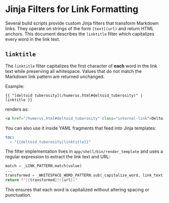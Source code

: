 # Jinja Filters for Link Formatting

Several build scripts provide custom Jinja filters that transform Markdown links. They operate on strings of the form `[text](url)` and return HTML anchors. This document describes the `linktitle` filter which capitalizes every word in the link text.

## `linktitle`

The `linktitle` filter capitalizes the first character of **each** word in the link text while preserving all whitespace. Values that do not match the Markdown link pattern are returned unchanged.

Example:

```jinja
{{ "[deltoid tuberosity](/humerus.html#deltoid_tuberosity)" | linktitle }}
```

renders as:

```html
<a href="/humerus.html#deltoid_tuberosity" class="internal-link">Deltoid Tuberosity</a>
```

You can also use it inside YAML fragments that feed into Jinja templates:

```yaml
toc:
  - "{{deltoid_tuberosity|linktitle}}"
```

The filter implementation lives in `app/shell/bin/render_template` and uses a regular expression to extract the link text and URL:

```python
match = _LINK_PATTERN.match(value)
...
transformed = _WHITESPACE_WORD_PATTERN.sub(_capitalize_word, link_text)
return f"[{transformed}]({url})"
```

This ensures that each word is capitalized without altering spacing or punctuation.
